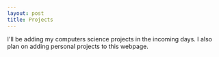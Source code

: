 ```yaml
---
layout: post
title: Projects
---
```


I'll be adding my computers science projects in the incoming days. I also plan on adding personal projects to this webpage.

